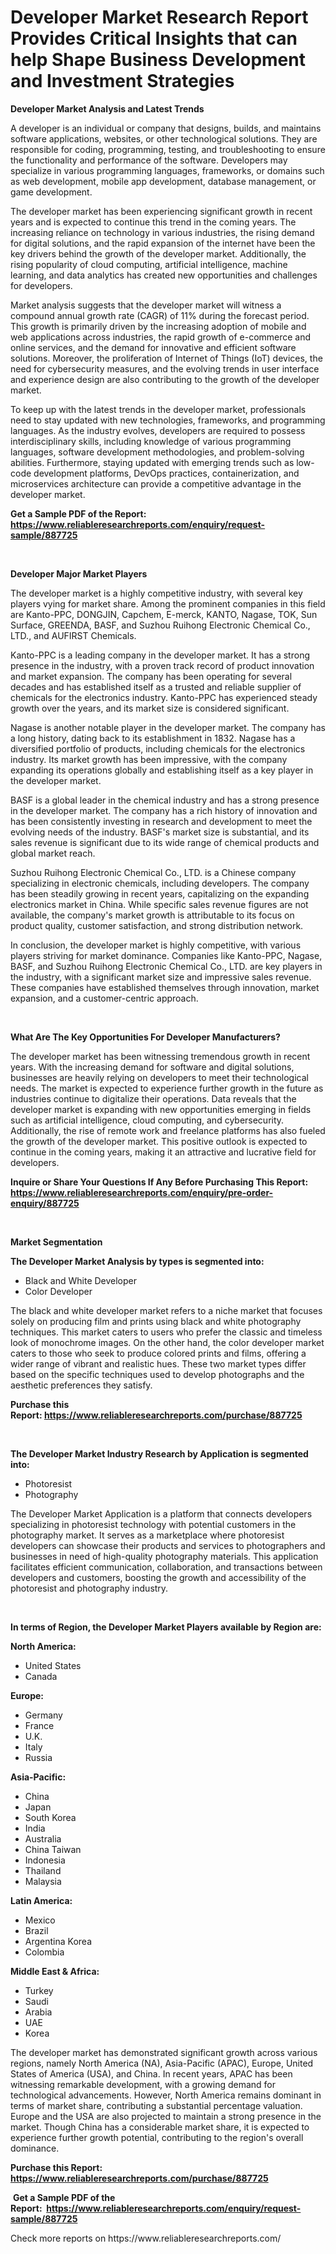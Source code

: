 <p><h1>Developer Market Research Report Provides Critical Insights that can help Shape Business Development and Investment Strategies</h1></p><p><strong>Developer Market Analysis and Latest Trends</strong></p>
<p><p>A developer is an individual or company that designs, builds, and maintains software applications, websites, or other technological solutions. They are responsible for coding, programming, testing, and troubleshooting to ensure the functionality and performance of the software. Developers may specialize in various programming languages, frameworks, or domains such as web development, mobile app development, database management, or game development.</p><p>The developer market has been experiencing significant growth in recent years and is expected to continue this trend in the coming years. The increasing reliance on technology in various industries, the rising demand for digital solutions, and the rapid expansion of the internet have been the key drivers behind the growth of the developer market. Additionally, the rising popularity of cloud computing, artificial intelligence, machine learning, and data analytics has created new opportunities and challenges for developers.</p><p>Market analysis suggests that the developer market will witness a compound annual growth rate (CAGR) of 11% during the forecast period. This growth is primarily driven by the increasing adoption of mobile and web applications across industries, the rapid growth of e-commerce and online services, and the demand for innovative and efficient software solutions. Moreover, the proliferation of Internet of Things (IoT) devices, the need for cybersecurity measures, and the evolving trends in user interface and experience design are also contributing to the growth of the developer market.</p><p>To keep up with the latest trends in the developer market, professionals need to stay updated with new technologies, frameworks, and programming languages. As the industry evolves, developers are required to possess interdisciplinary skills, including knowledge of various programming languages, software development methodologies, and problem-solving abilities. Furthermore, staying updated with emerging trends such as low-code development platforms, DevOps practices, containerization, and microservices architecture can provide a competitive advantage in the developer market.</p></p>
<p><strong>Get a Sample PDF of the Report:&nbsp; <a href="https://www.reliableresearchreports.com/enquiry/request-sample/887725">https://www.reliableresearchreports.com/enquiry/request-sample/887725</a></strong></p>
<p>&nbsp;</p>
<p><strong>Developer Major Market Players</strong></p>
<p><p>The developer market is a highly competitive industry, with several key players vying for market share. Among the prominent companies in this field are Kanto-PPC, DONGJIN, Capchem, E-merck, KANTO, Nagase, TOK, Sun Surface, GREENDA, BASF, and Suzhou Ruihong Electronic Chemical Co., LTD., and AUFIRST Chemicals. </p><p>Kanto-PPC is a leading company in the developer market. It has a strong presence in the industry, with a proven track record of product innovation and market expansion. The company has been operating for several decades and has established itself as a trusted and reliable supplier of chemicals for the electronics industry. Kanto-PPC has experienced steady growth over the years, and its market size is considered significant.</p><p>Nagase is another notable player in the developer market. The company has a long history, dating back to its establishment in 1832. Nagase has a diversified portfolio of products, including chemicals for the electronics industry. Its market growth has been impressive, with the company expanding its operations globally and establishing itself as a key player in the developer market.</p><p>BASF is a global leader in the chemical industry and has a strong presence in the developer market. The company has a rich history of innovation and has been consistently investing in research and development to meet the evolving needs of the industry. BASF's market size is substantial, and its sales revenue is significant due to its wide range of chemical products and global market reach.</p><p>Suzhou Ruihong Electronic Chemical Co., LTD. is a Chinese company specializing in electronic chemicals, including developers. The company has been steadily growing in recent years, capitalizing on the expanding electronics market in China. While specific sales revenue figures are not available, the company's market growth is attributable to its focus on product quality, customer satisfaction, and strong distribution network.</p><p>In conclusion, the developer market is highly competitive, with various players striving for market dominance. Companies like Kanto-PPC, Nagase, BASF, and Suzhou Ruihong Electronic Chemical Co., LTD. are key players in the industry, with a significant market size and impressive sales revenue. These companies have established themselves through innovation, market expansion, and a customer-centric approach.</p></p>
<p>&nbsp;</p>
<p><strong>What Are The Key Opportunities For Developer Manufacturers?</strong></p>
<p><p>The developer market has been witnessing tremendous growth in recent years. With the increasing demand for software and digital solutions, businesses are heavily relying on developers to meet their technological needs. The market is expected to experience further growth in the future as industries continue to digitalize their operations. Data reveals that the developer market is expanding with new opportunities emerging in fields such as artificial intelligence, cloud computing, and cybersecurity. Additionally, the rise of remote work and freelance platforms has also fueled the growth of the developer market. This positive outlook is expected to continue in the coming years, making it an attractive and lucrative field for developers.</p></p>
<p><strong>Inquire or Share Your Questions If Any Before Purchasing This Report: <a href="https://www.reliableresearchreports.com/enquiry/pre-order-enquiry/887725">https://www.reliableresearchreports.com/enquiry/pre-order-enquiry/887725</a></strong></p>
<p>&nbsp;</p>
<p><strong>Market Segmentation</strong></p>
<p><strong>The Developer Market Analysis by types is segmented into:</strong></p>
<p><ul><li>Black and White Developer</li><li>Color Developer</li></ul></p>
<p><p>The black and white developer market refers to a niche market that focuses solely on producing film and prints using black and white photography techniques. This market caters to users who prefer the classic and timeless look of monochrome images. On the other hand, the color developer market caters to those who seek to produce colored prints and films, offering a wider range of vibrant and realistic hues. These two market types differ based on the specific techniques used to develop photographs and the aesthetic preferences they satisfy.</p></p>
<p><strong>Purchase this Report:&nbsp;<a href="https://www.reliableresearchreports.com/purchase/887725">https://www.reliableresearchreports.com/purchase/887725</a></strong></p>
<p>&nbsp;</p>
<p><strong>The Developer Market Industry Research by Application is segmented into:</strong></p>
<p><ul><li>Photoresist</li><li>Photography</li></ul></p>
<p><p>The Developer Market Application is a platform that connects developers specializing in photoresist technology with potential customers in the photography market. It serves as a marketplace where photoresist developers can showcase their products and services to photographers and businesses in need of high-quality photography materials. This application facilitates efficient communication, collaboration, and transactions between developers and customers, boosting the growth and accessibility of the photoresist and photography industry.</p></p>
<p>&nbsp;</p>
<p><strong>In terms of Region, the Developer Market Players available by Region are:</strong></p>
<p>
    <p> <strong> North America: </strong>
        <ul>
            <li>United States</li>
            <li>Canada</li>
        </ul>
        </p> 
    <p> <strong> Europe: </strong>
        <ul>
            <li>Germany</li>
            <li>France</li>
            <li>U.K.</li>
            <li>Italy</li>
            <li>Russia</li>
        </ul>
        </p> 
    <p> <strong> Asia-Pacific: </strong>
        <ul>
            <li>China</li>
            <li>Japan</li>
            <li>South Korea</li>
            <li>India</li>
            <li>Australia</li>
            <li>China Taiwan</li>
            <li>Indonesia</li>
            <li>Thailand</li>
            <li>Malaysia</li>
        </ul>
        </p> 
    <p> <strong> Latin America: </strong>
        <ul>
            <li>Mexico</li>
            <li>Brazil</li>
            <li>Argentina Korea</li>
            <li>Colombia</li>
        </ul>
        </p> 
    <p> <strong> Middle East & Africa: </strong>
        <ul>
            <li>Turkey</li>
            <li>Saudi</li>
            <li>Arabia</li>
            <li>UAE</li>
            <li>Korea</li>
        </ul>
    </p>
    </p>
<p><p>The developer market has demonstrated significant growth across various regions, namely North America (NA), Asia-Pacific (APAC), Europe, United States of America (USA), and China. In recent years, APAC has been witnessing remarkable development, with a growing demand for technological advancements. However, North America remains dominant in terms of market share, contributing a substantial percentage valuation. Europe and the USA are also projected to maintain a strong presence in the market. Though China has a considerable market share, it is expected to experience further growth potential, contributing to the region's overall dominance.</p></p>
<p><strong>Purchase this Report: <a href="https://www.reliableresearchreports.com/purchase/887725">https://www.reliableresearchreports.com/purchase/887725</a></strong></p>
<p>&nbsp;<strong>Get a Sample PDF of the Report:&nbsp;&nbsp;<a href="https://www.reliableresearchreports.com/enquiry/request-sample/887725">https://www.reliableresearchreports.com/enquiry/request-sample/887725</a></strong></p>
<p><strong></strong></p>
<p>Check more reports on https://www.reliableresearchreports.com/</p>